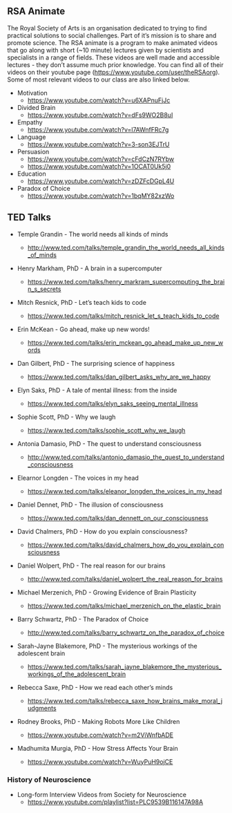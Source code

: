 ## RSA Animate

The Royal Society of Arts is an organisation dedicated to trying to find practical solutions to social challenges. Part of it’s mission is to share and promote science. The RSA animate is a program to make animated videos that go along with short (~10 minute) lectures given by scientists and specialists in a range of fields. These videos are well made and accessible lectures - they don’t assume much prior knowledge. You can find all of their videos on their youtube page (https://www.youtube.com/user/theRSAorg). Some of most relevant videos to our class are also linked below.

- Motivation
    - https://www.youtube.com/watch?v=u6XAPnuFjJc
- Divided Brain
    - https://www.youtube.com/watch?v=dFs9WO2B8uI
- Empathy
    - https://www.youtube.com/watch?v=l7AWnfFRc7g
- Language
    - https://www.youtube.com/watch?v=3-son3EJTrU
- Persuasion
    - https://www.youtube.com/watch?v=cFdCzN7RYbw
    - https://www.youtube.com/watch?v=1OCAT0Uk5j0
- Education
    - https://www.youtube.com/watch?v=zDZFcDGpL4U
- Paradox of Choice
    - https://www.youtube.com/watch?v=1bqMY82xzWo

## TED Talks

- Temple Grandin - The world needs all kinds of minds
    - http://www.ted.com/talks/temple_grandin_the_world_needs_all_kinds_of_minds

- Henry Markham, PhD - A brain in a supercomputer
    - https://www.ted.com/talks/henry_markram_supercomputing_the_brain_s_secrets

- Mitch Resnick, PhD - Let’s teach kids to code
    - https://www.ted.com/talks/mitch_resnick_let_s_teach_kids_to_code

- Erin McKean - Go ahead, make up new words!
    - https://www.ted.com/talks/erin_mckean_go_ahead_make_up_new_words

- Dan Gilbert, PhD - The surprising science of happiness
    - https://www.ted.com/talks/dan_gilbert_asks_why_are_we_happy

- Elyn Saks, PhD - A tale of mental illness: from the inside
    - https://www.ted.com/talks/elyn_saks_seeing_mental_illness

- Sophie Scott, PhD - Why we laugh
    - https://www.ted.com/talks/sophie_scott_why_we_laugh

- Antonia Damasio, PhD - The quest to understand consciousness
    - http://www.ted.com/talks/antonio_damasio_the_quest_to_understand_consciousness

- Elearnor Longden - The voices in my head
    - https://www.ted.com/talks/eleanor_longden_the_voices_in_my_head

- Daniel Dennet, PhD - The illusion of consciousness
    - https://www.ted.com/talks/dan_dennett_on_our_consciousness

- David Chalmers, PhD - How do you explain consciousness?
    - https://www.ted.com/talks/david_chalmers_how_do_you_explain_consciousness

- Daniel Wolpert, PhD - The real reason for our brains
    - http://www.ted.com/talks/daniel_wolpert_the_real_reason_for_brains

- Michael Merzenich, PhD - Growing Evidence of Brain Plasticity
    - https://www.ted.com/talks/michael_merzenich_on_the_elastic_brain

- Barry Schwartz, PhD - The Paradox of Choice
    - http://www.ted.com/talks/barry_schwartz_on_the_paradox_of_choice

- Sarah-Jayne Blakemore, PhD - The mysterious workings of the adolescent brain
    - https://www.ted.com/talks/sarah_jayne_blakemore_the_mysterious_workings_of_the_adolescent_brain

- Rebecca Saxe, PhD - How we read each other’s minds
    - https://www.ted.com/talks/rebecca_saxe_how_brains_make_moral_judgments

- Rodney Brooks, PhD - Making Robots More Like Children
    - https://www.youtube.com/watch?v=m2ViWnfbADE

- Madhumita Murgia, PhD - How Stress Affects Your Brain
    - https://www.youtube.com/watch?v=WuyPuH9ojCE

### History of Neuroscience

- Long-form Interview Videos from Society for Neuroscience
    - https://www.youtube.com/playlist?list=PLC9539B116147A98A
